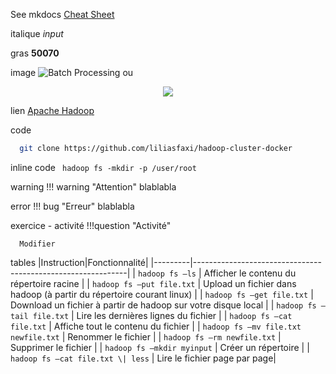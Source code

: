See mkdocs [Cheat Sheet](https://yakworks.github.io/mkdocs-material-components/cheat-sheet/)

italique
_input_

gras
**50070**

image
![Batch Processing](img/batch.png)
ou
<center><img src="../img/tp1/purchases-tail.png"></center>


lien
[Apache Hadoop](http://hadoop.apache.org/)

code
``` Bash
  git clone https://github.com/liliasfaxi/hadoop-cluster-docker
```

inline code
``` hadoop fs -mkdir -p /user/root```

warning
!!! warning "Attention"
    blablabla


error
!!! bug "Erreur"
    blablabla

exercice - activité
!!!question "Activité"

      Modifier

tables
|Instruction|Fonctionnalité|
|---------|-------------------------------------------------------------|
| ```hadoop fs –ls``` | Afficher le contenu du répertoire racine |
| ```hadoop fs –put file.txt``` | Upload un fichier dans hadoop (à partir du répertoire courant linux) |
| ```hadoop fs –get file.txt``` | Download un fichier à partir de hadoop sur votre disque local |
| ```hadoop fs –tail file.txt``` | Lire les dernières lignes du fichier   |
| ```hadoop fs –cat file.txt``` | Affiche tout le contenu du fichier  |
| ```hadoop fs –mv file.txt newfile.txt``` |  Renommer le fichier  |
| ```hadoop fs –rm newfile.txt``` | Supprimer le fichier  |
| ```hadoop fs –mkdir myinput``` | Créer un répertoire |
| ```hadoop fs –cat file.txt \| less``` | Lire le fichier page par page|
